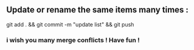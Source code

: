 ## Update or rename the same items many times : 
git add . &&
git commit -m "update list" &&
git push


### i wish you many merge conflicts ! Have fun !

